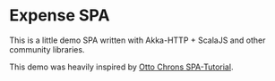 # Expense SPA

This is a little demo SPA written with Akka-HTTP + ScalaJS and other community libraries.

This demo was heavily inspired by [Otto Chrons SPA-Tutorial](https://ochrons.github.io/scalajs-spa-tutorial/").
